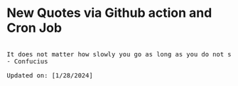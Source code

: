 # New Quotes via Github action and Cron Job

<pre>
<!-- #quote -->
It does not matter how slowly you go as long as you do not stop.
- Confucius

Updated on: [1/28/2024]
<!-- #quoteEnd -->
</pre>
